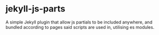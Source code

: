# jekyll-js-parts
A simple Jekyll plugin that allow js partials to be included anywhere, and bundled according to pages said scripts are used in, utilising es modules.
